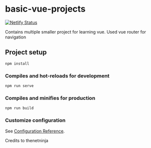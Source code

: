 # basic-vue-projects

[![Netlify Status](https://api.netlify.com/api/v1/badges/1a1b031d-3292-4dc0-8bb2-86e8397e2f02/deploy-status)](https://app.netlify.com/sites/basic-vue-projects/deploys)

Contains multiple smaller project for learning vue. Used vue router for navigation


## Project setup
```
npm install
```

### Compiles and hot-reloads for development
```
npm run serve
```

### Compiles and minifies for production
```
npm run build
```

### Customize configuration
See [Configuration Reference](https://cli.vuejs.org/config/).

Credits to thenetninja

